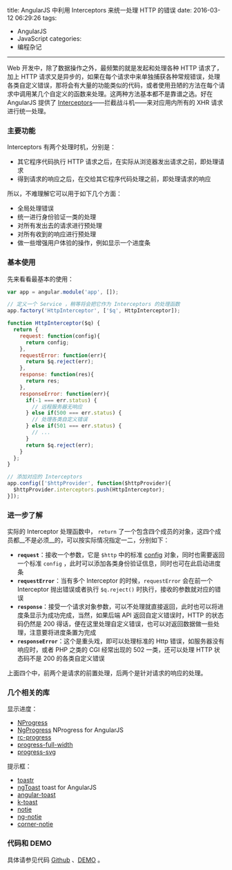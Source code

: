 title: AngularJS 中利用 Interceptors 来统一处理 HTTP 的错误
date: 2016-03-12 06:29:26
tags:
  - AngularJS
  - JavaScript
categories:
  - 编程杂记
---

Web 开发中，除了数据操作之外，最频繁的就是发起和处理各种 HTTP 请求了，加上 HTTP 请求又是异步的，如果在每个请求中来单独捕获各种常规错误，处理各类自定义错误，那将会有大量的功能类似的代码，或者使用丑陋的方法在每个请求中调用某几个自定义的函数来处理。这两种方法基本都不是靠谱之选。好在 AngularJS 提供了 [Interceptors](https://docs.angularjs.org/api/ng/service/$http#Interceptors)——拦截战斗机——来对应用内所有的 XHR 请求进行统一处理。

<!--more-->

### 主要功能

Interceptors 有两个处理时机，分别是：
*   其它程序代码执行 HTTP 请求之后，在实际从浏览器发出请求之前，即处理请求
*   得到请求的响应之后，在交给其它程序代码处理之前，即处理请求的响应

所以，不难理解它可以用于如下几个方面：
*   全局处理错误
*   统一进行身份验证一类的处理
*   对所有发出去的请求进行预处理
*   对所有收到的响应进行预处理
*   做一些增强用户体验的操作，例如显示一个进度条

### 基本使用

先来看看最基本的使用：

```js
var app = angular.module('app', []);

// 定义一个 Service ，稍等将会把它作为 Interceptors 的处理函数
app.factory('HttpInterceptor', ['$q', HttpInterceptor]);

function HttpInterceptor($q) {
  return {
    request: function(config){
      return config;
    },
    requestError: function(err){
      return $q.reject(err);
    },
    response: function(res){
      return res;
    },
    responseError: function(err){
      if(-1 === err.status) {
        // 远程服务器无响应
      } else if(500 === err.status) {
        // 处理各类自定义错误
      } else if(501 === err.status) {
        // ...
      }
      return $q.reject(err);
    }
  };
}

// 添加对应的 Interceptors
app.config(['$httpProvider', function($httpProvider){
  $httpProvider.interceptors.push(HttpInterceptor);
}]);

```

### 进一步了解

实际的 Interceptor 处理函数中， `return` 了一个包含四个成员的对象，这四个成员都__不是必须__的，可以按实际情况指定一二，分别如下：
*   __`request`__：接收一个参数，它是 `$http` 中的标准 [config](https://docs.angularjs.org/api/ng/service/$http#usage) 对象，同时也需要返回一个标准 `config` ，此时可以添加各类身份验证信息，同时也可在此启动进度条
*   __`requestError`__：当有多个 Interceptor 的时候，`requestError` 会在前一个 Interceptor 抛出错误或者执行 `$q.reject()` 时执行，接收的参数就对应的错误
*   __`response`__：接受一个请求对象参数，可以不处理就直接返回，此时也可以将进度条显示为成功完成，当然，如果后端 API 返回自定义错误时，HTTP 的状态码仍然是 200 得话，便在这里处理自定义错误，也可以对返回数据做一些处理，注意要将进度条置为完成
*   __`responseError`__：这个是重头戏，即可以处理标准的 Http 错误，如服务器没有响应时，或者 PHP 之类的 CGI 经常出现的 502 一类，还可以处理 HTTP 状态码不是 200 的各类自定义错误

上面四个中，前两个是请求的前置处理，后两个是针对请求的响应的处理。

### 几个相关的库

显示进度：
*   [NProgress](http://ricostacruz.com/nprogress/) 
*   [NgProgress](http://victorbjelkholm.github.io/ngProgress/) NProgress for AngularJS
*   [rc-progress](http://react-component.github.io/progress/)
*   [progress-full-width](https://github.com/bahmutov/progress-full-width)
*   [progress-svg](http://jkroso.github.io/progress-svg/)

提示框：
*   [toastr](http://codeseven.github.io/toastr/demo.html)
*   [ngToast](http://tamerayd.in/ngToast/#) toast for AngularJS
*   [angular-toast](http://jackhanford.com/angular-toast/)
*   [k-toast](https://derby-demos.herokuapp.com/derby-ui-toast)
*   [notie](https://jaredreich.com/projects/notie.js/)
*   [ng-notie](https://www.npmjs.com/package/ng-notie)
*   [corner-notie](https://egoistian.com/corner-notie/)

### 代码和 DEMO

具体请参见代码 [Github](https://github.com/stiekel/angular-interceptors-demo) 、[DEMO](http://stiekel.github.io/angular-interceptors-demo/) 。